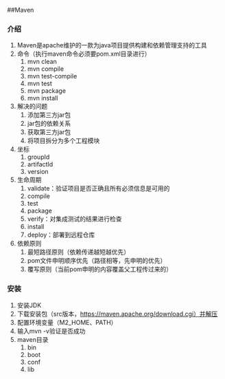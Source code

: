 ##Maven

### 介绍
1. Maven是apache维护的一款为java项目提供构建和依赖管理支持的工具
2. 命令（执行maven命令必须要pom.xml目录进行）
   1. mvn clean
   2. mvn compile
   3. mvn test-compile
   4. mvn test
   5. mvn package
   6. mvn install
3. 解决的问题
   1. 添加第三方jar包
   2. jar包的依赖关系
   3. 获取第三方jar包
   4. 将项目拆分为多个工程模块
4. 坐标
   1. groupId
   2. artifactId
   3. version
5. 生命周期
   1. validate：验证项目是否正确且所有必须信息是可用的
   2. compile
   3. test
   4. package
   5. verify：对集成测试的结果进行检查
   6. install
   7. deploy：部署到远程仓库
6. 依赖原则
   1. 最短路径原则（依赖传递越短越优先）
   2. pom文件申明顺序优先（路径相等，先申明的优先）
   3. 覆写原则（当前pom申明的内容覆盖父工程传过来的）

### 安装
1. 安装JDK
2. 下载安装包（src版本，https://maven.apache.org/download.cgi）并解压
3. 配置环境变量（M2_HOME、PATH）
4. 输入mvn -v验证是否成功
5. maven目录
   1. bin
   2. boot
   3. conf
   4. lib